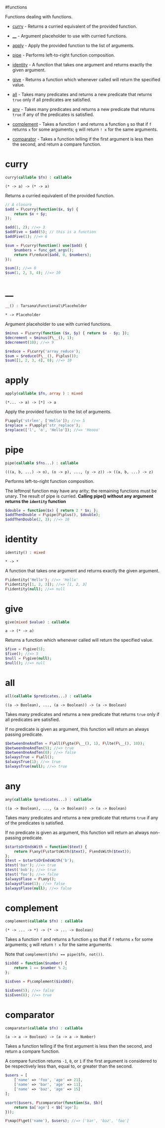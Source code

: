 #functions

Functions dealing with functions.

- [curry](#curry) - Returns a curried equivalent of the provided function.

- [__](#__) - Argument placeholder to use with curried functions.

- [apply](#apply) - Apply the provided function to the list of arguments.

- [pipe](#pipe) - Performs left-to-right function composition.

- [identity](#identity) - A function that takes one argument and
returns exactly the given argument.

- [give](#give) - Returns a function which whenever called will return the specified value.

- [all](#all) - Takes many predicates and returns a new predicate that
returns `true` only if all predicates are satisfied.

- [any](#any) - Takes many predicates and returns a new predicate that
returns `true` if any of the predicates is satisfied.

- [complement](#complement) - Takes a function `f` and returns a function `g` so that if `f` returns
`x` for some arguments; `g` will return `! x` for the same arguments.

- [comparator](#comparator) - Takes a function telling if the first argument is less then the second, and return a compare function.

# curry

```php
curry(callable $fn) : callable
```

```
(* -> a) -> (* -> a)
```

Returns a curried equivalent of the provided function.

```php
// A closure
$add = F\curry(function($x, $y) {
    return $x + $y;
});

$add(1, 2); //=> 3
$addFive = $add(5); // this is a function
$addFive(1); //=> 6

$sum = F\curry(function() use($add) {
    $numbers = func_get_args();
    return F\reduce($add, 0, $numbers);
});

$sum(); //=> 0
$sum(1, 2, 3, 4); //=> 10
```

# __

```php
__() : Tarsana\Functional\Placeholder
```

```
* -> Placeholder
```

Argument placeholder to use with curried functions.

```php
$minus = F\curry(function ($x, $y) { return $x - $y; });
$decrement = $minus(F\__(), 1);
$decrement(10); //=> 9

$reduce = F\curry('array_reduce');
$sum = $reduce(F\__(), F\plus());
$sum([1, 2, 3, 4], 0); //=> 10
```

# apply

```php
apply(callable $fn, array ) : mixed
```

```
(*... -> a) -> [*] -> a
```

Apply the provided function to the list of arguments.

```php
F\apply('strlen', ['Hello']); //=> 5
$replace = F\apply('str_replace');
$replace(['l', 'o', 'Hello']); //=> 'Heooo'
```

# pipe

```php
pipe(callable $fns...) : callable
```

```
(((a, b, ...) -> o), (o -> p), ..., (y -> z)) -> ((a, b, ...) -> z)
```

Performs left-to-right function composition.

The leftmost function may have any arity;
the remaining functions must be unary.
The result of pipe is curried.
**Calling pipe() without any argument returns the `identity` function**
```php
$double = function($x) { return 2 * $x; };
$addThenDouble = F\pipe(F\plus(), $double);
$addThenDouble(2, 3); //=> 10
```

# identity

```php
identity() : mixed
```

```
* -> *
```

A function that takes one argument and
returns exactly the given argument.

```php
F\identity('Hello'); //=> 'Hello'
F\identity([1, 2, 3]); //=> [1, 2, 3]
F\identity(null); //=> null
```

# give

```php
give(mixed $value) : callable
```

```
a -> (* -> a)
```

Returns a function which whenever called will return the specified value.

```php
$five = F\give(5);
$five(); //=> 5
$null = F\give(null);
$null(); //=> null
```

# all

```php
all(callable $predicates...) : callable
```

```
((a -> Boolean), ..., (a -> Boolean)) -> (a -> Boolean)
```

Takes many predicates and returns a new predicate that
returns `true` only if all predicates are satisfied.

If no predicate is given as argument, this function
will return an always passing predicate.
```php
$betweenOneAndTen = F\all(F\gte(F\__(), 1), F\lte(F\__(), 10));
$betweenOneAndTen(5); //=> true
$betweenOneAndTen(0); //=> false
$alwaysTrue = F\all();
$alwaysTrue(1); //=> true
$alwaysTrue(null); //=> true
```

# any

```php
any(callable $predicates...) : callable
```

```
((a -> Boolean), ..., (a -> Boolean)) -> (a -> Boolean)
```

Takes many predicates and returns a new predicate that
returns `true` if any of the predicates is satisfied.

If no predicate is given as argument, this function
will return an always non-passing predicate.
```php
$startsOrEndsWith = function($text) {
    return F\any(F\startsWith($text), F\endsWith($text));
};
$test = $startsOrEndsWith('b');
$test('bar'); //=> true
$test('bob'); //=> true
$test('foo'); //=> false
$alwaysFlase = F\any();
$alwaysFlase(1); //=> false
$alwaysFlase(null); //=> false
```

# complement

```php
complement(callable $fn) : callable
```

```
(* -> ... -> *) -> (* -> ... -> Boolean)
```

Takes a function `f` and returns a function `g` so that if `f` returns
`x` for some arguments; `g` will return `! x` for the same arguments.

Note that `complement($fn) == pipe($fn, not())`.
```php
$isOdd = function($number) {
    return 1 == $number % 2;
};

$isEven = F\complement($isOdd);

$isEven(5); //=> false
$isEven(8); //=> true
```

# comparator

```php
comparator(callable $fn) : callable
```

```
(a -> a -> Boolean) -> (a -> a -> Number)
```

Takes a function telling if the first argument is less then the second, and return a compare function.

A compare function returns `-1`, `0`, or `1` if the first argument is considered
to be respectively less than, equal to, or greater than the second.
```php
$users = [
    ['name' => 'foo', 'age' => 21],
    ['name' => 'bar', 'age' => 11],
    ['name' => 'baz', 'age' => 15]
];

usort($users, F\comparator(function($a, $b){
    return $a['age'] < $b['age'];
}));

F\map(F\get('name'), $users); //=> ['bar', 'baz', 'foo']
```

